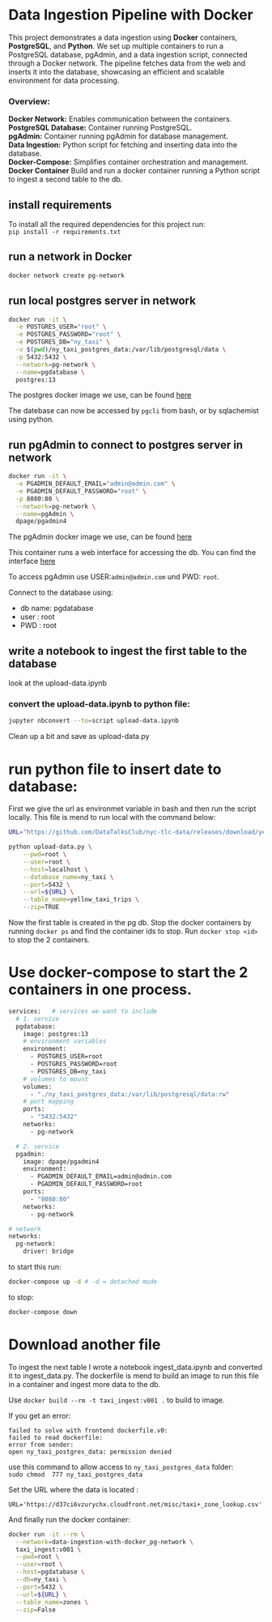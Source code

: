 # Data Ingestion Pipeline with Docker
This project demonstrates a data ingestion using **Docker** containers, **PostgreSQL**, and **Python**. We set up multiple containers to run a PostgreSQL database, pgAdmin, and a data ingestion script, connected through a Docker network. The pipeline fetches data from the web and inserts it into the database, showcasing an efficient and scalable environment for data processing.

### Overview:
**Docker Network:** Enables communication between the containers.</br>
**PostgreSQL Database:** Container running PostgreSQL.</br>
**pgAdmin:** Container running pgAdmin for database management.</br>
**Data Ingestion:** Python script for fetching and inserting data into the database.</br>
**Docker-Compose:** Simplifies container orchestration and management.</br>
**Docker Container** Build and run a docker container running a Python script to ingest a second table to the db.

## install requirements
To install all the required dependencies for this project run:</br>
  `pip install -r requirements.txt`

## run a network in Docker
```bash
docker network create pg-network
```

## run local postgres server in network
``` bash
docker run -it \
  -e POSTGRES_USER="root" \
  -e POSTGRES_PASSWORD="root" \
  -e POSTGRES_DB="ny_taxi" \
  -v $(pwd)/ny_taxi_postgres_data:/var/lib/postgresql/data \
  -p 5432:5432 \
  --network=pg-network \
  --name=pgdatabase \
  postgres:13
```
The postgres docker image we use, can be found [here](
https://hub.docker.com/layers/library/postgres/13/images/sha256-b23f1053795f3ecbad72264caaad696c241827e659da6d18c576e04b773ff9a1?context=explore)

The datebase can now be accessed by `pgcli` from bash,
or by sqlachemist using python.

## run pgAdmin to connect to postgres server in network
```bash
docker run -it \
  -e PGADMIN_DEFAULT_EMAIL="admin@admin.com" \
  -e PGADMIN_DEFAULT_PASSWORD="root" \
  -p 8080:80 \
  --network=pg-network \
  --name=pgAdmin \
  dpage/pgadmin4
```
The pgAdmin docker image we use, can be found [here](https://hub.docker.com/r/dpage/pgadmin4)

This container runs a web interface for accessing the db. You can find the interface [here](http://localhost:8080/browser/)

To access pgAdmin use USER:`admin@admin.com` und PWD: `root`.

Connect to the database using:
- db name: pgdatabase
- user : root
- PWD : root


## write a notebook to ingest the first table to the database
  look at the upload-data.ipynb
### convert the upload-data.ipynb to python file:
```bash
jupyter nbconvert --to=script upload-data.ipynb
```
Clean up a bit and save as upload-data.py

# run python file to insert date to database:

First we give the url as environmet variable in bash and then run the script locally. This file is mend to run local with the command below:

```bash
URL="https://github.com/DataTalksClub/nyc-tlc-data/releases/download/yellow/yellow_tripdata_2021-01.csv.gz"

python upload-data.py \
    --pwd=root \
    --user=root \
    --host=localhost \
    --database_name=ny_taxi \
    --port=5432 \
    --url=${URL} \
    --table_name=yellow_taxi_trips \
    --zip=TRUE
```

Now the first table is created in the pg db.
Stop the docker containers by running
`docker ps` and find the container ids to stop.
Run `docker stop <id>` to stop the 2 containers.

# Use docker-compose to start the 2 containers in one process.

``` bash
services:   # services we want to include
  # 1. service
  pgdatabase:
    image: postgres:13
    # environment variables
    environment:
      - POSTGRES_USER=root
      - POSTGRES_PASSWORD=root
      - POSTGRES_DB=ny_taxi
    # volumes to mount
    volumes:
      - "./ny_taxi_postgres_data:/var/lib/postgresql/data:rw"
    # port mapping
    ports:
      - "5432:5432"
    networks:
      - pg-network

  # 2. service
  pgadmin:
    image: dpage/pgadmin4
    environment:
      - PGADMIN_DEFAULT_EMAIL=admin@admin.com
      - PGADMIN_DEFAULT_PASSWORD=root
    ports:
      - "8080:80"
    networks:
      - pg-network

# network
networks:
  pg-network:
    driver: bridge

```
to start this run:

```bash
docker-compose up -d # -d = detached mode
```

to stop:
``` bash
docker-compose down
```



# Download another file

To ingest the next table I wrote a notebook ingest_data.ipynb and converted it to ingest_data.py. The dockerfile is mend to build an image to run this file in a container and ingest more data to the db.

Use `docker build --rm -t taxi_ingest:v001 .` to build to image.

If you get an error:
```bach
failed to solve with frontend dockerfile.v0:
failed to read dockerfile:
error from sender:
open ny_taxi_postgres_data: permission denied
```
use this command to allow access to `ny_taxi_postgres_data` folder:</br>
`sudo chmod  777 ny_taxi_postgres_data`

Set the URL where the data is located :

`URL='https://d37ci6vzurychx.cloudfront.net/misc/taxi+_zone_lookup.csv'`

And finally run the docker container:

``` bash
docker run -it --rm \
  --network=data-ingestion-with-docker_pg-network \
  taxi_ingest:v001 \
  --pwd=root \
  --user=root \
  --host=pgdatabase \
  --db=ny_taxi \
  --port=5432 \
  --url=${URL} \
  --table_name=zones \
  --zip=False
```
